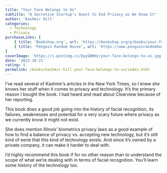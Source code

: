 ```yaml
---
title: "Your Face Belongs to Us"
subtitle: "A Secretive Startup's Quest to End Privacy as We Know It"
author: 'Kashmir Hill'
categories:
  - Technology
  - Privacy
purchaseLinks: [
    { title: 'Bookshop.org', url: 'https://bookshop.org/p/books/your-face-belongs-to-us-a-secretive-startup-s-quest-to-end-privacy-as-we-know-it-kashmir-hill/19573494?ean=9780593448564' },
    { title: 'Penguin Random House', url: 'https://www.penguinrandomhouse.com/books/691288/your-face-belongs-to-us-by-kashmir-hill/' }
]
coverImage: 'https://i.postimg.cc/DyyGWNHz/your-face-belongs-to-us.jpg'
date: '2023-10-21'
rating: 4
permalink: /books/kashmir-hill-your-face-belongs-to-us/index.html
---
```


I’ve read several of Kashmir’s articles in the New York Times, so I knew she knows her stuff when it comes to privacy and technology. It’s the primary reason I bought the book. I had heard and read about Clearview because of her reporting.

This book does a good job going into the history of facial recognition, its failures, weaknesses and potential for a very scary future where privacy as we currently know it might not exist.

She does mention Illinois’ biometrics privacy laws as a good example of how to find a balance of privacy vs. accepting new technology, but it’s still kind of eerie that this kind of technology exists. And since it’s owned by a private company, it can make it harder to deal with.

I’d highly recommend this book if for no other reason than to understand the scope of what we’re dealing with in terms of facial recognition. You’ll learn some history of the technology too.